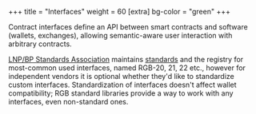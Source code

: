 +++
title = "Interfaces"
weight = 60
[extra]
bg-color = "green"
+++

Contract interfaces define an API between smart contracts and software (wallets,
exchanges), allowing semantic-aware user interaction with arbitrary contracts.

[LNP/BP Standards Association](LNP/BP) maintains [standards](LNPBPs) and the 
registry for most-common used interfaces, named RGB-20, 21, 22 etc., however
for independent vendors it is optional whether they'd like to standardize 
custom interfaces. Standardization of interfaces doesn't affect wallet 
compatibility; RGB standard libraries provide a way to work with any interfaces,
even non-standard ones.

[LNP/BP]: https://lnp-bp.org
[LNPBPs]: https://github.com/LNP-BP/LNPBPs
